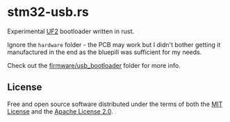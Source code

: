 # stm32-usb.rs

Experimental [UF2](https://github.com/microsoft/uf2) bootloader written in rust.

Ignore the `hardware` folder - the PCB may work but I didn't bother getting it manufactured in the end as the bluepill was sufficient for my needs.

Check out the [firmware/usb_bootloader](firmware/usb_bootloader) folder for more info.

## License

Free and open source software distributed under the terms of both the [MIT License][lm] and the [Apache License 2.0][la].

[lm]: LICENSE-MIT
[la]: LICENSE-APACHE